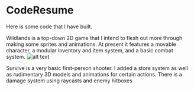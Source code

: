 # CodeResume
Here is some code that I have built.


Wildlands is a top-down 2D game that I intend to flesh out more through making some sprites and animations. At present it features a movable character, a modular inventory and item system, and a basic combat system.
![alt text](https://github.com/User1123212/CodeResume/Images/GameOverview.png)

Survive is a very basic first-person shooter. I added a store system as well as rudimentary 3D models and animations for certain actions. There is a damage system using raycasts and enemy hitboxes
